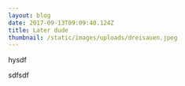 ```yaml
---
layout: blog
date: 2017-09-13T09:09:40.124Z
title: Later dude
thumbnail: /static/images/uploads/dreisauen.jpeg
---
```

hysdf

sdfsdf
